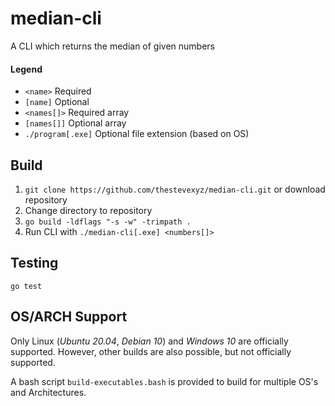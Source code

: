 # median-cli
A CLI which returns the median of given numbers

#### Legend
- `<name>` Required
- `[name]` Optional
- `<names[]>` Required array
- `[names[]]` Optional array
- `./program[.exe]` Optional file extension (based on OS)


## Build
1. `git clone https://github.com/thestevexyz/median-cli.git` or download repository
2. Change directory to repository
2. `go build -ldflags "-s -w" -trimpath .`
3. Run CLI with `./median-cli[.exe] <numbers[]>`

## Testing
`go test`

## OS/ARCH Support
Only Linux (*Ubuntu 20.04*, *Debian 10*) and *Windows 10* are officially supported.
However, other builds are also possible, but not officially supported.

A bash script `build-executables.bash` is provided to build for multiple OS's and Architectures.